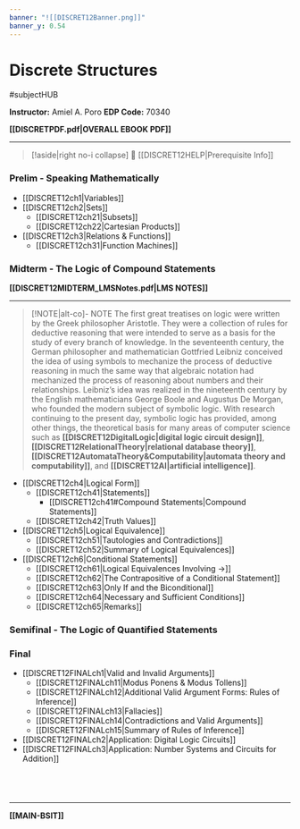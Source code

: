 ```yaml
---
banner: "![[DISCRET12Banner.png]]"
banner_y: 0.54
---
```

# Discrete Structures
#subjectHUB 

**Instructor:** Amiel A. Poro
**EDP Code:** 70340

**[[DISCRETPDF.pdf|OVERALL EBOOK PDF]]**

---
>[!aside|right no-i collapse]
> 🔸 [[DISCRET12HELP|Prerequisite Info]]
### Prelim - **Speaking Mathematically**
- [[DISCRET12ch1|Variables]]
- [[DISCRET12ch2|Sets]]
	- [[DISCRET12ch21|Subsets]]
	- [[DISCRET12ch22|Cartesian Products]]
- [[DISCRET12ch3|Relations & Functions]]
	- [[DISCRET12ch31|Function Machines]]

### Midterm - The Logic of Compound Statements
**[[DISCRET12MIDTERM_LMSNotes.pdf|LMS NOTES]]**

---
>[!NOTE|alt-co]- NOTE
> The first great treatises on logic were written by the Greek philosopher Aristotle. They were a collection of rules for deductive reasoning that were intended to serve as a basis for the study of every branch of knowledge. In the seventeenth century, the German philosopher and mathematician Gottfried Leibniz conceived the idea of using symbols to mechanize the process of deductive reasoning in much the same way that algebraic notation had mechanized the process of reasoning about numbers and their relationships. Leibniz’s idea was realized in the nineteenth century by the English mathematicians George Boole and Augustus De Morgan, who founded the modern subject of symbolic logic. With research continuing to the present day, symbolic logic has provided, among other things, the theoretical basis for many areas of computer science such as **[[DISCRET12DigitalLogic|digital logic circuit design]]**, **[[DISCRET12RelationalTheory|relational database theory]]**, **[[DISCRET12AutomataTheory&Computability|automata theory and computability]]**, and **[[DISCRET12AI|artificial intelligence]]**.

- [[DISCRET12ch4|Logical Form]]
	- [[DISCRET12ch41|Statements]]
		- [[DISCRET12ch41#Compound Statements|Compound Statements]]
	- [[DISCRET12ch42|Truth Values]]
- [[DISCRET12ch5|Logical Equivalence]]
	- [[DISCRET12ch51|Tautologies and Contradictions]]
	- [[DISCRET12ch52|Summary of Logical Equivalences]]
- [[DISCRET12ch6|Conditional Statements]]
	- [[DISCRET12ch61|Logical Equivalences Involving →]]
	- [[DISCRET12ch62|The Contrapositive of a Conditional Statement]]
	- [[DISCRET12ch63|Only If and the Biconditional]]
	- [[DISCRET12ch64|Necessary and Sufficient Conditions]]
	- [[DISCRET12ch65|Remarks]]

### Semifinal - The Logic of Quantified Statements

### Final
- [[DISCRET12FINALch1|Valid and Invalid Arguments]]
	- [[DISCRET12FINALch11|Modus Ponens & Modus Tollens]]
	- [[DISCRET12FINALch12|Additional Valid Argument Forms: Rules of Inference]]
	- [[DISCRET12FINALch13|Fallacies]]
	- [[DISCRET12FINALch14|Contradictions and Valid Arguments]]
	- [[DISCRET12FINALch15|Summary of Rules of Inference]]
- [[DISCRET12FINALch2|Application: Digital Logic Circuits]]
- [[DISCRET12FINALch3|Application: Number Systems and Circuits for Addition]]

<br>

# 
---
**[[MAIN-BSIT]]**